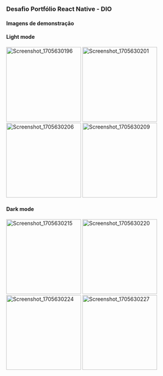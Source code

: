 ### Desafio Portfólio React Native - DIO

#### Imagens de demonstração

#### Light mode

<img src="https://github.com/natansalgado/app-portfolio/assets/118204748/3703e1ae-0e50-495c-b0c5-76b9b7abc051" alt="Screenshot_1705630196" width="200px">
<img src="https://github.com/natansalgado/app-portfolio/assets/118204748/22548d7d-c877-4778-9c90-6c7ce5f434b7" alt="Screenshot_1705630201" width="200px">
<img src="https://github.com/natansalgado/app-portfolio/assets/118204748/fdbad931-42db-415e-91db-fba156a14c80" alt="Screenshot_1705630206" width="200px">
<img src="https://github.com/natansalgado/app-portfolio/assets/118204748/be89bd26-d43e-43dd-89f3-4fb8384da64f" alt="Screenshot_1705630209" width="200px">

#### Dark mode

<img src="https://github.com/natansalgado/app-portfolio/assets/118204748/f3b76ccc-710c-4a0b-9ed2-f27d16c053b8" alt="Screenshot_1705630215" width="200px">
<img src="https://github.com/natansalgado/app-portfolio/assets/118204748/1a9f9614-cdb3-424f-937a-3f7b1aed0835" alt="Screenshot_1705630220" width="200px">
<img src="https://github.com/natansalgado/app-portfolio/assets/118204748/de7ff7a5-2dab-4005-b2a0-c8dfb702b50a" alt="Screenshot_1705630224" width="200px">
<img src="https://github.com/natansalgado/app-portfolio/assets/118204748/66f7a6d9-6a1c-43c0-ad2f-3f3901990d40" alt="Screenshot_1705630227" width="200px">
